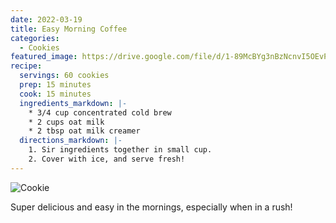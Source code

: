 ```yaml
---
date: 2022-03-19
title: Easy Morning Coffee
categories:
  - Cookies
featured_image: https://drive.google.com/file/d/1-89McBYg3nBzNcnvI5OEvPSylJ8afgTF/view?usp=sharing
recipe:
  servings: 60 cookies
  prep: 15 minutes
  cook: 15 minutes
  ingredients_markdown: |-
    * 3/4 cup concentrated cold brew
    * 2 cups oat milk
    * 2 tbsp oat milk creamer
  directions_markdown: |-
    1. Sir ingredients together in small cup.
    2. Cover with ice, and serve fresh!
---
```


![Cookie](https://drive.google.com/file/d/1qrPIV7HtI7njYl109I-JSt_23JoyThr4/view?usp=sharing)

Super delicious and easy in the mornings, especially when in a rush!

